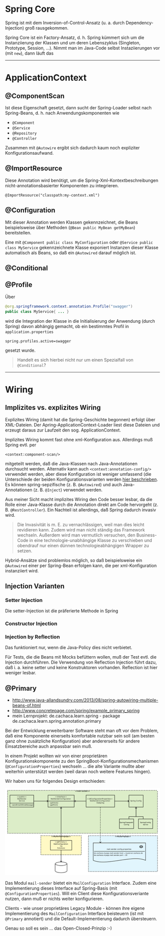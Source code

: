 # Spring Core
Spring ist mit dem Inversion-of-Control-Ansatz (u. a. durch Dependency-Injection) groß rausgekommen.

Spring Core ist ein Factory-Ansatz, d. h. Spring kümmert sich um die Instanziierung der Klassen und um deren Lebenszyklus (Singleton, Prototype, Session, ...). Nimmt man im Java-Code selbst Instaziierungen vor (mit ``new``), dann läuft das 

---

# ApplicationContext
## @ComponentScan
Ist diese Eigenschaft gesetzt, dann sucht der Spring-Loader selbst nach Spring-Beans, d. h. nach Anwendungskomponenten wie 

* ``@Component``
* ``@Service``
* ``@Repository``
* ``@Controller``

Zusammen mit ``@Autowire`` ergibt sich dadurch kaum noch expliziter Konfigurationsaufwand.

## @ImportResource
Diese Annotation wird benötigt, um die Spring-Xml-Kontextbeschreibungen nicht-annotationsbasierter Komponenten zu integrieren.

    @ImportResource("classpath:my-context.xml")

## @Configuration
Mit dieser Annotation werden Klassen gekennzeichnet, die Beans beispielsweise über Methoden (``@Bean public MyBean getMyBean``) bereitstellen.

Eine mit ``@Component public class MyConfiguration`` oder ``@Service public class MyService`` gekennzeichnete Klasse exponiert Instanzen dieser Klasse automatisch als Beans, so daß ein ``@Autowired`` darauf möglich ist.

## @Conditional

## @Profile
Über

```java
@org.springframework.context.annotation.Profile("swagger")
public class MyService{ ... }
```

wird die Integration der Klasse in die Initialisierung der Anwendung (durch Spring) davon abhängig gemacht, ob ein bestimmtes Profil in ``application.properties`` 

    spring.profiles.active=swagger

gesetzt wurde.

> Handelt es sich hierbei nicht nur um einen Spezialfall von ``@Conditional``?

---

# Wiring
## Implizites vs. explizites Wiring
Explizites Wiring (damit hat die Spring-Geschichte begonnen) erfolgt über XML-Dateien. Der Apring-ApplicationContext-Loader liest diese Dateien und erzeugt daraus zur Laufzeit den sog. ApplicationContext. 

Implizites Wiring kommt fast ohne xml-Konfiguration aus. Allerdings muß Spring evtl. per

    <context:component-scan/>
    
mitgeteilt werden, daß die Java-Klassen nach Java-Annotationen durchsucht werden. Alternativ kann auch ``<context:annotation-config/>`` verwendet werden, aber diese Konfiguration ist weniger umfassend (die Unterschiede der beiden Konfigurationsvarianten werden [hier beschrieben]((http://stackoverflow.com/questions/7414794/difference-between-contextannotation-config-vs-contextcomponent-scan)). Es können spring-sepzifische (z. B. ``@Autowired``) und auch Java-Annotationen (z. B. ``@Inject``) verwendet werden. 

Aus meiner Sicht macht implizites Wiring den Code besser lesbar, da die Rolle einer Java-Klasse durch die Annotation direkt am Code hervorgeht (z. B. ``@RestController``). Ein Nachteil ist allerdings, daß  Spring dadurch invasiv wird. 

> Die Invasivität is m. E. zu vernachlässigen, weil man dies leicht revidieren kann. Zudem wird man nicht ständig das Framework wechseln. Außerdem wird man vermutlich versuchen, den Business-Code in eine technologie-unabhängige Klasse zu verschieben und obendrauf nur einen dünnen technologieabhängigen Wrapper zu setzen.

Hybrid-Ansätze sind problemlos möglich, so daß beispielsweise ein ``@Autowired`` einer per Spring-Bean erfolgen kann, die per xml-Konfiguration instanziiert wird.

## Injection Varianten
### Setter Injection
Die setter-Injection ist die präferierte Methode in Spring
### Constructor Injection

### Injection by Reflection
Das funktioniert nur, wenn die Java-Policy dies nicht verbietet.

Für Tests, die die Beans mit Mocks befüttern wollen, muß der Test evtl. die Injection durchführen. Die Verwendung von Reflection Injection führt dazu, daß i. a. keine setter und keine Konstruktoren vorhanden. Reflection ist hier weniger lesbar. 

## @Primary
* http://www.java-allandsundry.com/2013/08/spring-autowiring-multiple-beans-of.html
* http://www.concretepage.com/spring/example_primary_spring
* mein Lernprojekt: de.cachaca.learn.spring - package de.cachaca.learn.spring.annotation.primary

Bei der Entwicklung erweiterbarer Software steht man oft vor dem Problem, daß eine Komponente einerseits komfortable nutzbar sein soll (am besten ganz ohne zusätzliche Konfiguration) aber andererseits für andere Einsatzbereiche auch anpassbar sein muß.

In einem Projekt wollten wir von einer proprietären Konfigurationskomponente zu den SpringBoot-Konfigurationsmechanismen (``@ConfigurationProperties``) wechseln ... die alte Variante mußte aber weiterhin unterstützt werden (weil daran noch weitere Features hingen).

Wir haben uns für folgendes Design entschieden:

![Spring @Primary im Einsatz](images/springPrimary.png)

Das Modul ``mail-sender`` bietet ein ``MailConfiguration`` Interface. Zudem eine Implementierung dieses Interface auf Spring-Basis (mit ``@ConfigurationProperties``). Will ein Client diese Konfigurationsveriante nutzen, dann muß er nichts weiter konfigurieren.

Clients - wie unser proprietäres Legacy Module - können ihre eigene Implementierung des ``MailConfiguration`` Interface beisteuern (ist mit ``@Primary`` annotiert) und die Default-Implementierung dadurch übersteuern.

Genau so soll es sein ... das Open-Closed-Prinzip :-)